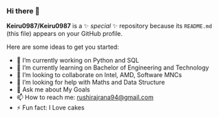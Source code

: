 ### Hi there 👋

**Keiru0987/Keiru0987** is a ✨ _special_ ✨ repository because its `README.md` (this file) appears on your GitHub profile.

Here are some ideas to get you started:

- 🔭 I’m currently working on Python and SQL
- 🌱 I’m currently learning on Bachelor of Engineering and Technology
- 👯 I’m looking to collaborate on Intel, AMD, Software MNCs
- 🤔 I’m looking for help with Maths and Data Structure
- 💬 Ask me about My Goals
- 📫 How to reach me: rushirajrana94@gmail.com
- ⚡ Fun fact: I Love cakes

